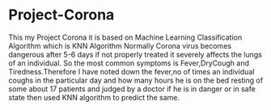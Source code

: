 # Project-Corona
This my Project Corona it is based on Machine Learning Classification Algorithm which is KNN Algorithm
Normally Corona virus becomes dangerous after 5-6 days if not properly treated it severely affects the lungs of an individual.
So the most common symptoms is Fever,DryCough and Tiredness.Therefore I have noted down the fever,no of times an individual coughs in the particular day and how many hours he is on the bed resting of some about 17 patients and judged by a doctor if he is in danger or in safe state then used KNN algorithm to predict the same. 
